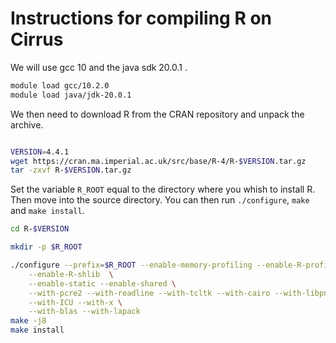 # Instructions for compiling R on Cirrus

We will use gcc 10 and the java sdk 20.0.1 .

```bash
module load gcc/10.2.0
module load java/jdk-20.0.1
```
We then need to download R from the CRAN repository and unpack the archive.

```bash

VERSION=4.4.1
wget https://cran.ma.imperial.ac.uk/src/base/R-4/R-$VERSION.tar.gz
tar -zxvf R-$VERSION.tar.gz

```
Set the variable `R_ROOT` equal to the directory where you whish to install R.
Then move into the source directory. You can then run `./configure`, `make` and `make install`.

```bash
cd R-$VERSION

mkdir -p $R_ROOT

./configure --prefix=$R_ROOT --enable-memory-profiling --enable-R-profiling \
    --enable-R-shlib  \
    --enable-static --enable-shared \
    --with-pcre2 --with-readline --with-tcltk --with-cairo --with-libpng --with-jpeglib --with-libtiff \
    --with-ICU --with-x \
    --with-blas --with-lapack
make -j8
make install

```